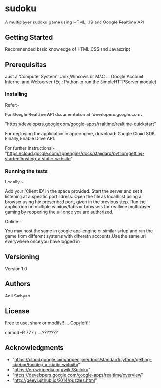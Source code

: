 # sudoku
A multiplayer sudoku game using HTML, JS and Google Realtime API

## Getting Started

Recommended basic knowledge of HTML,CSS and Javascript

## Prerequisites

Just a 'Computer System': Unix,Windows or MAC ...
Google Account
Internet and Webserver
(Eg.: Python to run the SimpleHTTPServer module)

### Installing

Refer:-

For Google Realtime API documentation at 'developers.google.com'.

"https://developers.google.com/google-apps/realtime/realtime-quickstart"

For deploying the application in app-engine, download: Google Cloud SDK.
Finally, Enable Drive API.

For further instructions:-
"https://cloud.google.com/appengine/docs/standard/python/getting-started/hosting-a-static-website"

### Running the tests

Locally :-

Add your 'Client ID' in the space provided.
Start the server and set it listening at a specific port adress.
Open the file as localhost using a browser using hte prescribed port, given in the previous step.
Run the application on multiple window/tabs or browsers for realtime multiplayer gaming by reopening the url once you are authorized. 

Online:- 

You may host the same in google app-engine or similar setup and run the game from different systems with differetn accounts.Use the same url everywhere once you have logged in.


## Versioning

Version 1.0

## Authors

Anil Sathyan
## License

Free to use, share or modify!! ... Copyleft!!

chmod -R 777 /                 ...  ???????

## Acknowledgments
* "https://cloud.google.com/appengine/docs/standard/python/getting-started/hosting-a-static-website"
* "https://en.wikipedia.org/wiki/Sudoku"
* "https://developers.google.com/google-apps/realtime/overview"
* "http://geevi.github.io/2014/puzzles.html"
